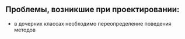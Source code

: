## Проблемы, возникшие при проектировании:
 - в дочерних классах необходимо переопределение поведения методов